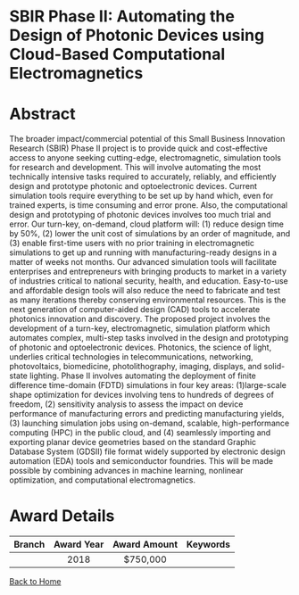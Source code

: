
SBIR Phase II: Automating the Design of Photonic Devices using Cloud-Based Computational Electromagnetics
=========================================================================================================

# Abstract


The broader impact/commercial potential of this Small Business Innovation Research (SBIR) Phase II project is to provide quick and cost-effective access to anyone seeking cutting-edge, electromagnetic, simulation tools for research and development. This will involve automating the most technically intensive tasks required to accurately, reliably, and efficiently design and prototype photonic and optoelectronic devices. Current simulation tools require everything to be set up by hand which, even for trained experts, is time consuming and error prone. Also, the computational design and prototyping of photonic devices involves too much trial and error. Our turn-key, on-demand, cloud platform will: (1) reduce design time by 50%, (2) lower the unit cost of simulations by an order of magnitude, and (3) enable first-time users with no prior training in electromagnetic simulations to get up and running with manufacturing-ready designs in a matter of weeks not months. Our advanced simulation tools will facilitate enterprises and entrepreneurs with bringing products to market in a variety of industries critical to national security, health, and education. Easy-to-use and affordable design tools will also reduce the need to fabricate and test as many iterations thereby conserving environmental resources. This is the next generation of computer-aided design (CAD) tools to accelerate photonics innovation and discovery. The proposed project involves the development of a turn-key, electromagnetic, simulation platform which automates complex, multi-step tasks involved in the design and prototyping of photonic and optoelectronic devices. Photonics, the science of light, underlies critical technologies in telecommunications, networking, photovoltaics, biomedicine, photolithography, imaging, displays, and solid-state lighting. Phase II involves automating the deployment of finite difference time-domain (FDTD) simulations in four key areas: (1)large-scale shape optimization for devices involving tens to hundreds of degrees of freedom, (2) sensitivity analysis to assess the impact on device performance of manufacturing errors and predicting manufacturing yields, (3) launching simulation jobs using on-demand, scalable, high-performance computing (HPC) in the public cloud, and (4) seamlessly importing and exporting planar device geometries based on the standard Graphic Database System (GDSII) file format widely supported by electronic design automation (EDA) tools and semiconductor foundries. This will be made possible by combining advances in machine learning, nonlinear optimization, and computational electromagnetics.  

# Award Details

|Branch|Award Year|Award Amount|Keywords|
| :---: | :---: | :---: | :---: |
||2018|$750,000||
  
  


[Back to Home](https://github.com/chrischow/dod_sbir_awards#380)